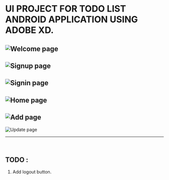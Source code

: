 # UI PROJECT FOR TODO LIST ANDROID APPLICATION USING ADOBE XD.

![Welcome page](/ScreenShots/welcome.png)
---
![Signup page](/ScreenShots/signup.png)
---
![Signin page](/ScreenShots/signin.png)
---
![Home page](/ScreenShots/home.png)
---
![Add page](/ScreenShots/Add.png)
---
![Update page](/ScreenShots/update.png)
***
</br>

## TODO :

1. Add logout button.
